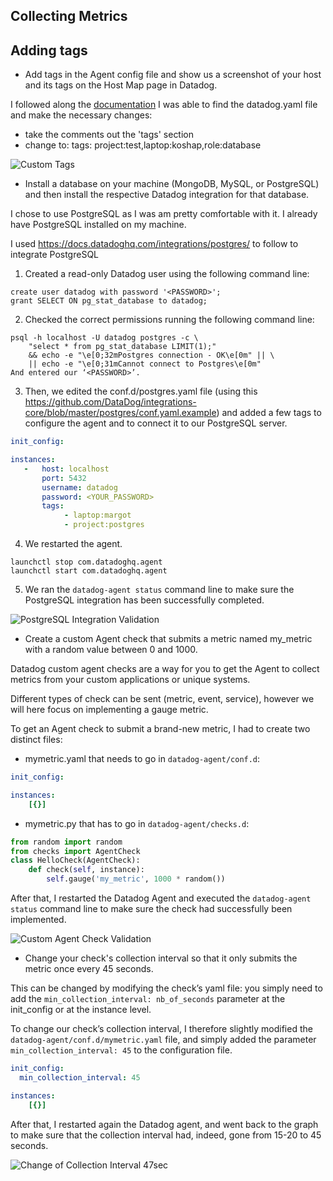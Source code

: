 ## Collecting Metrics 


## Adding tags

* Add tags in the Agent config file and show us a screenshot of your host and its tags on the Host Map page in Datadog.

I followed along the [documentation](https://docs.datadoghq.com/getting_started/tagging/assigning_tags/) I was able to find the datadog.yaml file and make the necessary changes:

- take the comments out the 'tags' section
- change to: 
		tags: project:test,laptop:koshap,role:database

![Custom Tags](https://imgur.com/a/xx5xpqs)


* Install a database on your machine (MongoDB, MySQL, or PostgreSQL) and then install the respective Datadog integration for that database.

I chose to use PostgreSQL as I was am pretty comfortable with it.  I already have PostgreSQL installed on my machine. 

I used  https://docs.datadoghq.com/integrations/postgres/ to follow to integrate PostgreSQL

1.	Created a read-only Datadog user using the following command line:

```
create user datadog with password '<PASSWORD>';
grant SELECT ON pg_stat_database to datadog;
```

2.	Checked the correct permissions running the following command line:

```
psql -h localhost -U datadog postgres -c \
    "select * from pg_stat_database LIMIT(1);"
    && echo -e "\e[0;32mPostgres connection - OK\e[0m" || \
    || echo -e "\e[0;31mCannot connect to Postgres\e[0m"
And entered our ‘<PASSWORD>’.
```

3.	Then, we edited the conf.d/postgres.yaml file (using this https://github.com/DataDog/integrations-core/blob/master/postgres/conf.yaml.example) and added a few tags to configure the agent and to connect it to our PostgreSQL server. 

```yaml
init_config:

instances:
   -   host: localhost
       port: 5432
       username: datadog
       password: <YOUR_PASSWORD>
       tags:
            - laptop:margot
            - project:postgres
```

4.	We restarted the agent.

```
launchctl stop com.datadoghq.agent
launchctl start com.datadoghq.agent
```

5.	We ran the `datadog-agent status` command line to make sure the PostgreSQL integration has been successfully completed.



![PostgreSQL Integration Validation](https://imgur.com/a/epPq5a3)


* Create a custom Agent check that submits a metric named my_metric with a random value between 0 and 1000.

Datadog custom agent checks are a way for you to get the Agent to collect metrics from your custom applications or unique systems.

Different types of check can be sent (metric, event, service), however we will here focus on implementing a gauge metric.

To get an Agent check to submit a brand-new metric, I had to create two distinct files: 

* mymetric.yaml that needs to go in `datadog-agent/conf.d`:

```yaml
init_config:

instances:
    [{}]
```

* mymetric.py that has to go in `datadog-agent/checks.d`: 

```python
from random import random
from checks import AgentCheck
class HelloCheck(AgentCheck):
    def check(self, instance):
        self.gauge('my_metric', 1000 * random())
```

After that, I restarted the Datadog Agent and executed the `datadog-agent status` command line to make sure the check had successfully been implemented.

![Custom Agent Check Validation](https://imgur.com/a/317okAN)


* Change your check's collection interval so that it only submits the metric once every 45 seconds.


This can be changed by modifying the check’s yaml file: you simply need to add the `min_collection_interval: nb_of_seconds` parameter at the init_config or at the instance level.

To change our check’s collection interval, I therefore slightly modified the `datadog-agent/conf.d/mymetric.yaml` file, and simply added the parameter `min_collection_interval: 45` to the configuration file.

```yaml
init_config:
  min_collection_interval: 45

instances:
    [{}]
```

After that, I restarted again the Datadog agent, and went back to the graph to make sure that the collection interval had, indeed, gone from 15-20 to 45 seconds.

![Change of Collection Interval 47sec](https://imgur.com/a/KDvTJbL)

